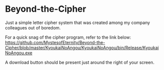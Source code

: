 # Beyond-the-Cipher
Just a simple letter cipher system that was created among my company colleagues out of boredom.

For a quick snag of the cipher program, refer to the link below:
https://github.com/MystesofEternity/Beyond-the-Cipher/blob/master/KyoukaiNoAngou/KyoukaiNoAngou/bin/Release/KyoukaiNoAngou.exe

A download button should be present just around the right of your screen.
